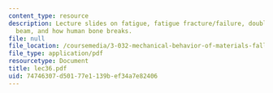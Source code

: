 ```yaml
---
content_type: resource
description: Lecture slides on fatigue, fatigue fracture/failure, double-cantilevered
  beam, and how human bone breaks.
file: null
file_location: /coursemedia/3-032-mechanical-behavior-of-materials-fall-2007/74746307d50177e1139bef34a7e82406_lec36.pdf
file_type: application/pdf
resourcetype: Document
title: lec36.pdf
uid: 74746307-d501-77e1-139b-ef34a7e82406
---
```

